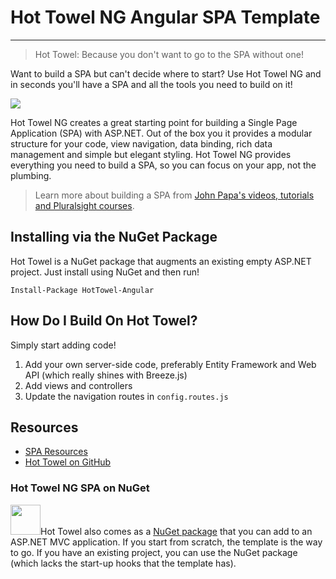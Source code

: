 # Hot Towel NG Angular SPA Template #
----------

> Hot Towel: Because you don't want to go to the SPA without one!

Want to build a SPA but can't decide where to start? Use Hot Towel NG and in seconds you'll have a SPA and all the tools you need to build on it! 

![](http://www.johnpapa.net/wp-content/uploads/2013/09/HotTowel-NG-Preview.png)

Hot Towel NG creates a great starting point for building a Single Page Application (SPA) with ASP.NET. Out of the box you it provides a modular structure for your code, view navigation, data binding, rich data management and simple but elegant styling. Hot Towel NG provides everything you need to build a SPA, so you can focus on your app, not the plumbing.

> Learn more about building a SPA from [John Papa's videos, tutorials and Pluralsight courses](http://johnpapa.net/spa).

## Installing via the NuGet Package ##
Hot Towel is a NuGet package that augments an existing empty ASP.NET project. Just install using NuGet and then run!

    Install-Package HotTowel-Angular

## How Do I Build On Hot Towel? ##
Simply start adding code! 

1. Add your own server-side code, preferably Entity Framework and Web API (which really shines with Breeze.js)
2. Add views and controllers
3. Update the navigation routes in `config.routes.js`

## Resources ##

+ [SPA Resources](http://johnpapa.net/spa)
+ [Hot Towel on GitHub](https://github.com/johnpapa/HotTowel)

### Hot Towel NG SPA on NuGet ###
<img src="http://www.johnpapa.net/wp-content/images/towelicon.png" width="48" height="48" class="alignleft" />Hot Towel also comes as a <a href="http://nuget.org/packages/HotTowel/" target="_blank">NuGet package</a> that you can add to an ASP.NET MVC application. If you start from scratch, the template is the way to go. If you have an existing project, you can use the NuGet package (which lacks the start-up hooks that the template has).
